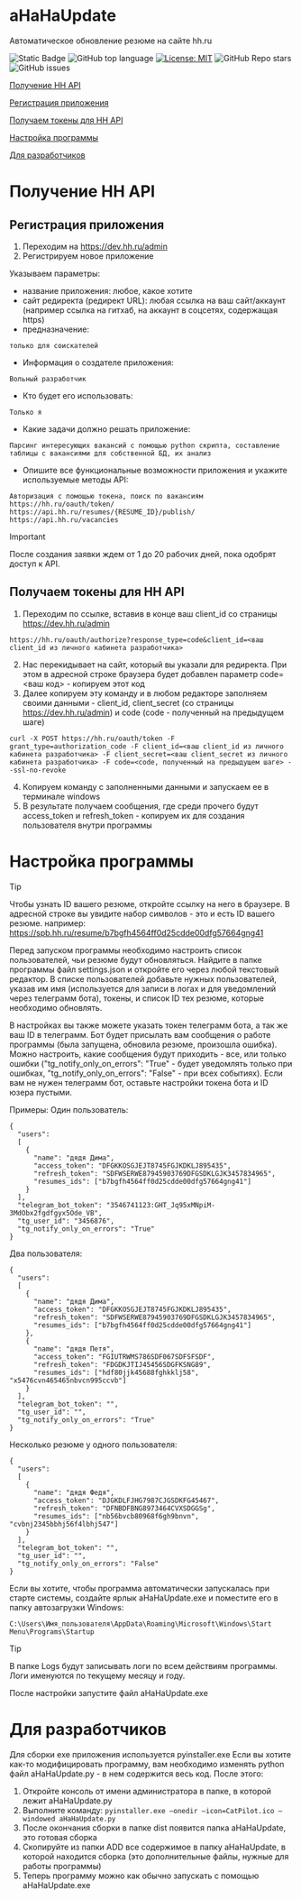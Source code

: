 # aHaHaUpdate
Автоматическое обновление резюме на сайте hh.ru

![Static Badge](https://img.shields.io/badge/diemonic1-aHaHaUpdate-aHaHaUpdate)
![GitHub top language](https://img.shields.io/github/languages/top/diemonic1/aHaHaUpdate)
[![License: MIT](https://img.shields.io/badge/License-MIT-yellow.svg)](https://opensource.org/licenses/MIT)
![GitHub Repo stars](https://img.shields.io/github/stars/diemonic1/aHaHaUpdate)
![GitHub issues](https://img.shields.io/github/issues/diemonic1/aHaHaUpdate)

[Получение HH API](#Получение-HH-API)

[Регистрация приложения](#Регистрация-приложения)

[Получаем токены для HH API](#Получаем-токены-для-HH-API)

[Настройка программы](#Настройка-программы)

[Для разработчиков](#Для-разработчиков)

# Получение HH API
## Регистрация приложения
1) Переходим на https://dev.hh.ru/admin 
2) Регистрируем новое приложение

Указываем параметры:
- название приложения: 
любое, какое хотите
- сайт редиректа (редирект URL): 
любая ссылка на ваш сайт/аккаунт (например ссылка на гитхаб, на аккаунт в соцсетях, содержащая https)
- предназначение: 

```только для соискателей```
- Информация о создателе приложения: 

```Вольный разработчик```
- Кто будет его использовать: 

```Только я```
- Какие задачи должно решать приложение: 

```Парсинг интересующих вакансий с помощью python скрипта, составление таблицы с вакансиями для собственной БД, их анализ```
- Опишите все функциональные возможности приложения и укажите используемые методы API:

```
Авторизация с помощью токена, поиск по вакансиям
https://hh.ru/oauth/token/
https://api.hh.ru/resumes/{RESUME_ID}/publish/
https://api.hh.ru/vacancies
```

> [!IMPORTANT]
> После создания заявки ждем от 1 до 20 рабочих дней, пока одобрят доступ к API.

## Получаем токены для HH API
1) Переходим по ссылке, вставив в конце ваш client_id со страницы https://dev.hh.ru/admin 

```https://hh.ru/oauth/authorize?response_type=code&client_id=<ваш client_id из личного кабинета разработчика>```

2) Нас перекидывает на сайт, который вы указали для редиректа. При этом в адресной строке браузера будет добавлен параметр code=<ваш код> - копируем этот код
3) Далее копируем эту команду и в любом редакторе заполняем своими данными - client_id, client_secret (со страницы https://dev.hh.ru/admin) и code (code - полученный на предыдущем шаге)
```
curl -X POST https://hh.ru/oauth/token -F grant_type=authorization_code -F client_id=<ваш client_id из личного кабинета разработчика> -F client_secret=<ваш client_secret из личного кабинета разработчика> -F code=<code, полученный на предыдущем шаге> --ssl-no-revoke
```
4) Копируем команду с заполненными данными и запускаем ее в терминале windows
5) В результате получаем сообщения, где среди прочего будут access_token и refresh_token - копируем их для создания пользователя внутри программы

# Настройка программы

> [!TIP]
> Чтобы узнать ID вашего резюме, откройте ссылку на него в браузере. В адресной строке вы увидите набор символов - это и есть ID вашего резюме.
> например: https://spb.hh.ru/resume/b7bgfh4564ff0d25cdde00dfg57664gng41

Перед запуском программы необходимо настроить список пользователей, чьи резюме будут обновляться. Найдите в папке программы файл settings.json и откройте его через любой текстовый редактор. В списке пользователей добавьте нужных пользователей, указав им имя (используется для записи в логах и для уведомлений через телеграмм бота), токены, и список ID тех резюме, которые необходимо обновлять.

В настройках вы также можете указать токен телеграмм бота, а так же ваш ID в телеграмм. Бот будет присылать вам сообщения о работе программы (была запущена, обновила резюме, произошла ошибка). Можно настроить, какие сообщения будут приходить - все, или только ошибки ("tg_notify_only_on_errors": "True" - будет уведомлять только при ошибках, "tg_notify_only_on_errors": "False" - при всех событиях). Если вам не нужен телеграмм бот, оставьте настройки токена бота и ID юзера пустыми.

Примеры:
Один пользователь:
```
{
  "users":
  [
    {
      "name": "дядя Дима",
      "access_token": "DFGKKOSGJEJT8745FGJKDKLJ895435",
      "refresh_token": "SDFWSERWE87945903769DFGSDKLGJK3457834965",
      "resumes_ids": ["b7bgfh4564ff0d25cdde00dfg57664gng41"]
    }
  ],
  "telegram_bot_token": "3546741123:GHT_Jq95xMNpiM-3MdObx2fgdfgyx5Ode_VB",
  "tg_user_id": "3456876",
  "tg_notify_only_on_errors": "True"
}
```
Два пользователя:
```
{
  "users":
  [
    {
      "name": "дядя Дима",
      "access_token": "DFGKKOSGJEJT8745FGJKDKLJ895435",
      "refresh_token": "SDFWSERWE87945903769DFGSDKLGJK3457834965",
      "resumes_ids": ["b7bgfh4564ff0d25cdde00dfg57664gng41"]
    },
    {
      "name": "дядя Петя",
      "access_token": "FGIUTRWMS786SDF067SDFSFSDF",
      "refresh_token": "FDGDKJTIJ45456SDGFKSNG89",
      "resumes_ids": ["hdf80jjk45688fghkklj58", "x5476cvn465465nbvcn995ccvb"]
    }
  ],
  "telegram_bot_token": "",
  "tg_user_id": "",
  "tg_notify_only_on_errors": "True"
}
```
Несколько резюме у одного пользователя:
```
{
  "users":
  [
    {
      "name": "дядя Федя",
      "access_token": "DJGKDLFJHG7987CJGSDKFG45467",
      "refresh_token": "DFNBDFBNG8973464CVXSDGGSg",
      "resumes_ids": ["nb56bvcb80968f6gh9bnvn", "cvbnj2345bbhj56f4lbhj547"]
    }
  ],
  "telegram_bot_token": "",
  "tg_user_id": "",
  "tg_notify_only_on_errors": "False"
}
```

Если вы хотите, чтобы программа автоматически запускалась при старте системы, создайте ярлык aHaHaUpdate.exe и поместите его в папку автозагрузки Windows:
```
C:\Users\Имя_пользователя\AppData\Roaming\Microsoft\Windows\Start Menu\Programs\Startup
```

> [!TIP]
> В папке Logs будут записывать логи по всем действиям программы. Логи именуются по текущему месяцу и году.

После настройки запустите файл aHaHaUpdate.exe

# Для разработчиков
Для сборки exe приложения используется pyinstaller.exe
Если вы хотите как-то модифицировать программу, вам необходимо изменять python файл aHaHaUpdate.py - в нем содержится весь код.
После этого:
1. Откройте консоль от имени администратора в папке, в которой лежит aHaHaUpdate.py
2. Выполните команду: ```pyinstaller.exe —onedir —icon=CatPilot.ico —windowed aHaHaUpdate.py```
3. После окончания сборки в папке dist появится папка aHaHaUpdate, это готовая сборка
4. Скопируйте из папки ADD все содержимое в папку aHaHaUpdate, в которой находится сборка (это дополнительные файлы, нужные для работы программы)
5. Теперь программу можно как обычно запускать с помощью aHaHaUpdate.exe
